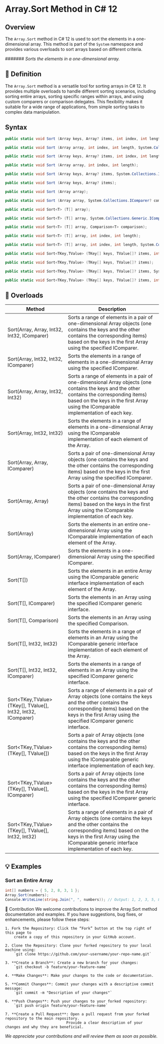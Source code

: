 ﻿# Array.Sort Method in C# 12

## Overview
The `Array.Sort` method in C# 12 is used to sort the elements in a one-dimensional array. 
This method is part of the `System` namespace and provides various overloads to sort arrays based on different criteria.

####### _Sorts the elements in a one-dimensional array._


## 📖 Definition
The `Array.Sort` method is a versatile tool for sorting arrays in C# 12. 
It provides multiple overloads to handle different sorting scenarios, including sorting entire arrays, 
sorting specific ranges within arrays, and using custom comparers or comparison delegates. 
This flexibility makes it suitable for a wide range of applications, from simple sorting 
tasks to complex data manipulation.

## Syntax
```csharp
public static void Sort (Array keys, Array? items, int index, int length, System.Collections.IComparer? comparer);

public static void Sort (Array array, int index, int length, System.Collections.IComparer? comparer);

public static void Sort (Array keys, Array? items, int index, int length);

public static void Sort (Array array, int index, int length);

public static void Sort (Array keys, Array? items, System.Collections.IComparer? comparer);

public static void Sort (Array keys, Array? items);

public static void Sort (Array array);

public static void Sort (Array array, System.Collections.IComparer? comparer);

public static void Sort<T> (T[] array);

public static void Sort<T> (T[] array, System.Collections.Generic.IComparer<T>? comparer);

public static void Sort<T> (T[] array, Comparison<T> comparison);

public static void Sort<T> (T[] array, int index, int length);

public static void Sort<T> (T[] array, int index, int length, System.Collections.Generic.IComparer<T>? comparer);

public static void Sort<TKey,TValue> (TKey[] keys, TValue[]? items, int index, int length, System.Collections.Generic.IComparer<TKey>? comparer);

public static void Sort<TKey,TValue> (TKey[] keys, TValue[]? items);

public static void Sort<TKey,TValue> (TKey[] keys, TValue[]? items, System.Collections.Generic.IComparer<TKey>? comparer);

public static void Sort<TKey,TValue> (TKey[] keys, TValue[]? items, int index, int length);
```


## 🔄 Overloads
| Method | Description |
|--------|-------------|
| Sort(Array, Array, Int32, Int32, IComparer) | Sorts a range of elements in a pair of one-dimensional Array objects (one contains the keys and the other contains the corresponding items) based on the keys in the first Array using the specified IComparer. |
| Sort(Array, Int32, Int32, IComparer) | Sorts the elements in a range of elements in a one-dimensional Array using the specified IComparer. |
| Sort(Array, Array, Int32, Int32) | Sorts a range of elements in a pair of one-dimensional Array objects (one contains the keys and the other contains the corresponding items) based on the keys in the first Array using the IComparable implementation of each key. |
| Sort(Array, Int32, Int32) | Sorts the elements in a range of elements in a one-dimensional Array using the IComparable implementation of each element of the Array. |
| Sort(Array, Array, IComparer) | Sorts a pair of one-dimensional Array objects (one contains the keys and the other contains the corresponding items) based on the keys in the first Array using the specified IComparer. |
| Sort(Array, Array) | Sorts a pair of one-dimensional Array objects (one contains the keys and the other contains the corresponding items) based on the keys in the first Array using the IComparable implementation of each key. |
| Sort(Array) | Sorts the elements in an entire one-dimensional Array using the IComparable implementation of each element of the Array. |
| Sort(Array, IComparer) | Sorts the elements in a one-dimensional Array using the specified IComparer. |
| Sort<T>(T[]) | Sorts the elements in an entire Array using the IComparable<T> generic interface implementation of each element of the Array. |
| Sort<T>(T[], IComparer<T>) | Sorts the elements in an Array using the specified IComparer<T> generic interface. |
| Sort<T>(T[], Comparison<T>) | Sorts the elements in an Array using the specified Comparison<T>. |
| Sort<T>(T[], Int32, Int32) | Sorts the elements in a range of elements in an Array using the IComparable<T> generic interface implementation of each element of the Array. |
| Sort<T>(T[], Int32, Int32, IComparer<T>) | Sorts the elements in a range of elements in an Array using the specified IComparer<T> generic interface. |
| Sort<TKey,TValue>(TKey[], TValue[], Int32, Int32, IComparer<TKey>) | Sorts a range of elements in a pair of Array objects (one contains the keys and the other contains the corresponding items) based on the keys in the first Array using the specified IComparer<T> generic interface. |
| Sort<TKey,TValue>(TKey[], TValue[]) | Sorts a pair of Array objects (one contains the keys and the other contains the corresponding items) based on the keys in the first Array using the IComparable<T> generic interface implementation of each key. |
| Sort<TKey,TValue>(TKey[], TValue[], IComparer<TKey>) | Sorts a pair of Array objects (one contains the keys and the other contains the corresponding items) based on the keys in the first Array using the specified IComparer<T> generic interface. |
| Sort<TKey,TValue>(TKey[], TValue[], Int32, Int32) | Sorts a range of elements in a pair of Array objects (one contains the keys and the other contains the corresponding items) based on the keys in the first Array using the IComparable<T> generic interface implementation of each key. |



## 💡 Examples
### Sort an Entire Array
```csharp
int[] numbers = { 5, 2, 8, 3, 1 };
Array.Sort(numbers);
Console.WriteLine(string.Join(", ", numbers)); // Output: 1, 2, 3, 5, 8
```


🤝 Contribution
We welcome contributions to improve the Array.Sort method documentation and examples. If you have suggestions, bug fixes, or enhancements, please follow these steps:

	1. Fork the Repository: Click the “Fork” button at the top right of this page to 
		create a copy of this repository in your GitHub account.

	2. Clone the Repository: Clone your forked repository to your local machine using:
		`git clone https://github.com/your-username/your-repo-name.git`

	3. **Create a Branch**: Create a new branch for your changes:
		`git checkout -b feature/your-feature-name`

	4. **Make Changes**: Make your changes to the code or documentation.

	5. **Commit Changes**: Commit your changes with a descriptive commit message:
		`git commit -m "Description of your changes"`

	6. **Push Changes**: Push your changes to your forked repository:
		`git push origin feature/your-feature-name`

	7. **Create a Pull Request**: Open a pull request from your forked repository to the main repository. 
								Provide a clear description of your changes and why they are beneficial.

_We appreciate your contributions and will review them as soon as possible._

